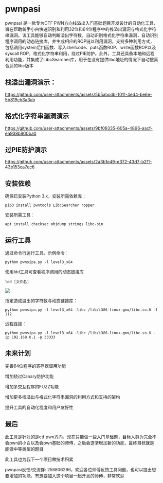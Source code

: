 # pwnpasi
pwnpasi 是一款专为CTF PWN方向栈溢出入门基础题目开发设计的自动化工具，旨在帮助新手小白快速识别和利用32位和64位程序中的栈溢出漏洞与格式化字符串漏洞。该工具能够自动判断溢出字符数，自动识别格式化字符串漏洞，自动识别程序调用的动态链接库，并生成相应的ROP链以利用漏洞。支持多种利用方式，包括调用system后门函数、写入shellcode、puts函数ROP、write函数ROP以及syscall ROP，格式化字符串利用，绕过PIE防护。此外，工具还具备本地和远程利用功能，并集成了LibcSearcher库，用于在没有提供libc地址的情况下自动搜索合适的libc版本



## 栈溢出漏洞演示：

https://github.com/user-attachments/assets/5b5abcdb-1011-4ed4-be6e-5b819eb3a3ab

## 格式化字符串漏洞演示



https://github.com/user-attachments/assets/9bf09335-605a-4896-aacf-ea938b800ba0

## 过PIE防护演示



https://github.com/user-attachments/assets/2a3b1e49-e372-43d7-b2f1-43b153ea7ec6


## 安装依赖
确保已安装Python 3.x，安装所需依赖库：

```
pip3 install pwntools LibcSearcher ropper
```

安装所需工具：

```
apt install checksec objdump strings libc-bin
```

## 运行工具
通过命令行运行工具。示例命令：

```
python pwnsipa.py -l level3_x64
```

使用ldd工具可查看程序调用的动态链接库

```
ldd [文件名]
```

![](https://cdn.nlark.com/yuque/0/2025/png/27444040/1740375618886-31437dd2-55a3-4063-bc27-96492cc4c109.png)

指定造成溢出的字符数与动态链接库：

```
python pwnsipa.py -l level3_x64 -libc /lib/i386-linux-gnu/libc.so.6 -f 112
```

远程连接：

```
python pwnsipa.py -l level3_x64 -libc /lib/i386-linux-gnu/libc.so.6 -ip 192.168.0.1 -p 33333
```

## 未来计划
完善64位程序的寄存器调用功能

增加绕过Canary防护功能

增加多交互程序的FUZZ功能

增加更多栈溢出与格式化字符串漏洞的利用方式和支持的架构

提升工具的自动化程度和用户友好性

## 最后
此工具是针对的是ctf pwn方向，现在只能做一些入门基础题，目标人群为完全不会pwn的小白以及会pwn基础的师傅，之后会逐渐增加新的功能，最终目标就是能做中等类型的题目

此工具也为我下一个项目做技术积累

pwnpasi反馈/交流群: 256806296，欢迎各位师傅反馈工具问题，也可以提出想要增加的功能，有想要加入这个项目一起开发的师傅，非常欢迎
